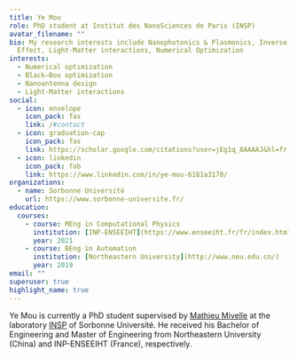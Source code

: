 ```yaml
---
title: Ye Mou
role: PhD student at Institut des NanoSciences de Paris (INSP)
avatar_filename: ""
bio: My research interests include Nanophotonics & Plasmonics, Inverse Faraday
  Effect, Light-Matter interactions, Numerical Optimization
interests:
  - Numerical optimization
  - Black–Box optimization
  - Nanoantenna design
  - Light-Matter interactions
social:
  - icon: envelope
    icon_pack: fas
    link: /#contact
  - icon: graduation-cap
    icon_pack: fas
    link: https://scholar.google.com/citations?user=jEg1q_8AAAAJ&hl=fr
  - icon: linkedin
    icon_pack: fab
    link: https://www.linkedin.com/in/ye-mou-6181a3170/
organizations:
  - name: Sorbonne Université
    url: https://www.sorbonne-universite.fr/
education:
  courses:
    - course: MEng in Computational Physics
      institution: [INP-ENSEEIHT](https://www.enseeiht.fr/fr/index.html)
      year: 2021
    - course: BEng in Automation
      institution: [Northeastern University](http://www.neu.edu.cn/)
      year: 2019
email: ""
superuser: true
highlight_name: true
---
```

Ye Mou is currently a PhD student supervised by [Mathieu Mivelle](https://sites.google.com/view/mathieumivelle/home) at the laboratory [INSP](https://w3.insp.upmc.fr/) of Sorbonne Université. He received his Bachelor of Engineering and Master of Engineering from Northeastern University (China) and INP-ENSEEIHT (France), respectively.